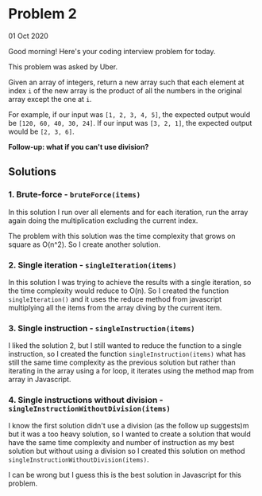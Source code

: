 # Problem 2  

01 Oct 2020  

Good morning! Here's your coding interview problem for today.  

This problem was asked by Uber.  

Given an array of integers, return a new array such that each element at index `i` of the new array is the product of all the numbers in the original array except the one at `i`.  

For example, if our input was `[1, 2, 3, 4, 5]`, the expected output would be `[120, 60, 40, 30, 24]`. If our input was `[3, 2, 1]`, the expected output would be `[2, 3, 6]`.  

**Follow-up: what if you can't use division?**  

## Solutions  

### 1. Brute-force - `bruteForce(items)`  

In this solution I run over all elements and for each iteration, run the array again doing the multiplication excluding the current index.  

The problem with this solution was the time complexity that grows on square as O(n^2). So I create another solution.  

### 2. Single iteration - `singleIteration(items)`  

In this solution I was trying to achieve the results with a single iteration, so the time complexity would reduce to O(n). So I created the function `singleIteration()` and it uses the reduce method from javascript multiplying all the items from the array diving by the current item.  

### 3. Single instruction - `singleInstruction(items)`  

I liked the solution 2, but I still wanted to reduce the function to a single instruction, so I created the function `singleInstruction(items)` what has still the same time complexity as the previous solution but rather than iterating in the array using a for loop, it iterates using the method map from array in Javascript.  

### 4. Single instructions without division - `singleInstructionWithoutDivision(items)`  

I know the first solution didn't use a division (as the follow up suggests)m but it was a too heavy solution, so I wanted to create a solution that would have the same time complexity and number of instruction as my best solution but without using a division so I created this solution on method `singleInstructionWithoutDivision(items)`.  

I can be wrong but I guess this is the best solution in Javascript for this problem.  
